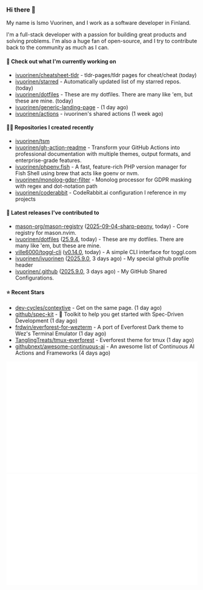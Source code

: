 
### Hi there 👋

My name is Ismo Vuorinen, and I work as a software developer in Finland.

I'm a full-stack developer with a passion for building great products and solving problems.
I'm also a huge fan of open-source, and I try to contribute back to the community as much as I can.

#### 👷 Check out what I'm currently working on

- [ivuorinen/cheatsheet-tldr](https://github.com/ivuorinen/cheatsheet-tldr) - tldr-pages/tldr pages for cheat/cheat (today)
- [ivuorinen/starred](https://github.com/ivuorinen/starred) - Automatically updated list of my starred repos. (today)
- [ivuorinen/dotfiles](https://github.com/ivuorinen/dotfiles) - These are my dotfiles. There are many like &#39;em, but these are mine. (today)
- [ivuorinen/generic-landing-page](https://github.com/ivuorinen/generic-landing-page) -  (1 day ago)
- [ivuorinen/actions](https://github.com/ivuorinen/actions) - ivuorinen&#39;s shared actions (1 week ago)

#### 👨‍💻 Repositories I created recently

- [ivuorinen/tsm](https://github.com/ivuorinen/tsm)
- [ivuorinen/gh-action-readme](https://github.com/ivuorinen/gh-action-readme) - Transform your GitHub Actions into professional documentation with multiple themes, output formats, and enterprise-grade features.
- [ivuorinen/phpenv.fish](https://github.com/ivuorinen/phpenv.fish) - A fast, feature-rich PHP version manager for Fish Shell using brew that acts like goenv or nvm.
- [ivuorinen/monolog-gdpr-filter](https://github.com/ivuorinen/monolog-gdpr-filter) - Monolog processor for GDPR masking with regex and dot-notation path
- [ivuorinen/coderabbit](https://github.com/ivuorinen/coderabbit) - CodeRabbit.ai configuration I reference in my projects

#### 🚀 Latest releases I've contributed to

- [mason-org/mason-registry](https://github.com/mason-org/mason-registry) ([2025-09-04-sharp-peony](https://github.com/mason-org/mason-registry/releases/tag/2025-09-04-sharp-peony), today) - Core registry for mason.nvim.
- [ivuorinen/dotfiles](https://github.com/ivuorinen/dotfiles) ([25.9.4](https://github.com/ivuorinen/dotfiles/releases/tag/25.9.4), today) - These are my dotfiles. There are many like &#39;em, but these are mine.
- [ville6000/toggl-cli](https://github.com/ville6000/toggl-cli) ([v0.14.0](https://github.com/ville6000/toggl-cli/releases/tag/v0.14.0), today) - A simple CLI interface for toggl.com
- [ivuorinen/ivuorinen](https://github.com/ivuorinen/ivuorinen) ([2025.9.0](https://github.com/ivuorinen/ivuorinen/releases/tag/2025.9.0), 3 days ago) - My special github profile header
- [ivuorinen/.github](https://github.com/ivuorinen/.github) ([2025.9.0](https://github.com/ivuorinen/.github/releases/tag/2025.9.0), 3 days ago) - My GitHub Shared Configurations.

#### ⭐ Recent Stars

- [dev-cycles/contextive](https://github.com/dev-cycles/contextive) - Get on the same page. (1 day ago)
- [github/spec-kit](https://github.com/github/spec-kit) - 💫 Toolkit to help you get started with Spec-Driven Development (1 day ago)
- [frdwin/everforest-for-wezterm](https://github.com/frdwin/everforest-for-wezterm) - A port of Everforest Dark theme to Wez&#39;s Terminal Emulator (1 day ago)
- [TanglingTreats/tmux-everforest](https://github.com/TanglingTreats/tmux-everforest) - Everforest theme for tmux (1 day ago)
- [githubnext/awesome-continuous-ai](https://github.com/githubnext/awesome-continuous-ai) - An awesome list of Continuous AI Actions and Frameworks (4 days ago)



<picture>
  <source srcset="https://raw.githubusercontent.com/ivuorinen/github-stats/master/generated/overview.svg#gh-dark-mode-only" media="(prefers-color-scheme: dark)" />
  <img src="https://raw.githubusercontent.com/ivuorinen/github-stats/master/generated/overview.svg#gh-light-mode-only" alt="Overview of my activity" />
</picture>
<picture>
  <source srcset="https://raw.githubusercontent.com/ivuorinen/github-stats/master/generated/languages.svg#gh-dark-mode-only" media="(prefers-color-scheme: dark)" />
  <img src="https://raw.githubusercontent.com/ivuorinen/github-stats/master/generated/languages.svg#gh-light-mode-only" alt="Languages I have been using" />
</picture>



